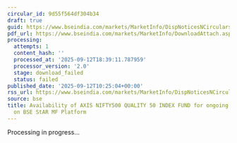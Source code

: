 ```yaml
---
circular_id: 9d55f564df304b34
draft: true
guid: https://www.bseindia.com/markets/MarketInfo/DispNoticesNCirculars.aspx?Noticeid={7843285B-B6D2-411E-AB8D-75EB83EF0CDB}&noticeno=20250912-50&dt=09/12/2025&icount=50&totcount=103&flag=0
pdf_url: https://www.bseindia.com/markets/MarketInfo/DownloadAttach.aspx?id=20250912-50&attachedId=
processing:
  attempts: 1
  content_hash: ''
  processed_at: '2025-09-12T18:39:11.787959'
  processor_version: '2.0'
  stage: download_failed
  status: failed
published_date: '2025-09-12T10:25:04+00:00'
rss_url: https://www.bseindia.com/markets/MarketInfo/DispNoticesNCirculars.aspx?Noticeid={7843285B-B6D2-411E-AB8D-75EB83EF0CDB}&noticeno=20250912-50&dt=09/12/2025&icount=50&totcount=103&flag=0
source: bse
title: Availability of AXIS NIFTY500 QUALITY 50 INDEX FUND for ongoing transactions
  on BSE StAR MF Platform
---
```


Processing in progress...